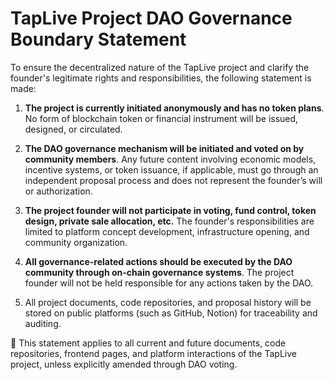# TapLive Project DAO Governance Boundary Statement

To ensure the decentralized nature of the TapLive project and clarify the founder's legitimate rights and responsibilities, the following statement is made:

1. **The project is currently initiated anonymously and has no token plans**. No form of blockchain token or financial instrument will be issued, designed, or circulated.

2. **The DAO governance mechanism will be initiated and voted on by community members**. Any future content involving economic models, incentive systems, or token issuance, if applicable, must go through an independent proposal process and does not represent the founder’s will or authorization.

3. **The project founder will not participate in voting, fund control, token design, private sale allocation, etc.** The founder's responsibilities are limited to platform concept development, infrastructure opening, and community organization.

4. **All governance-related actions should be executed by the DAO community through on-chain governance systems**. The project founder will not be held responsible for any actions taken by the DAO.

5. All project documents, code repositories, and proposal history will be stored on public platforms (such as GitHub, Notion) for traceability and auditing.

📌 This statement applies to all current and future documents, code repositories, frontend pages, and platform interactions of the TapLive project, unless explicitly amended through DAO voting.
